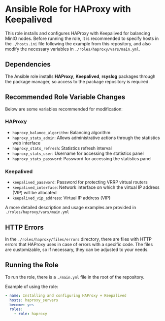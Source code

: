 # Ansible Role for HAProxy with Keepalived
This role installs and configures HAProxy with Keepalived for balancing MinIO nodes.
Before running the role, it is recommended to specify hosts in the `./hosts.ini` file following the example from this repository,
and also modify the necessary variables in `./roles/haproxy/vars/main.yml`.

## Dependencies
The Ansible role installs **HAProxy**, **Keepalived**, **rsyslog** packages through the package manager,
so access to the package repository is required.

## Recommended Role Variable Changes
Below are some variables recommended for modification:

### HAProxy
- `haproxy_balance_algorithm`: Balancing algorithm
- `haproxy_stats_admin`: Allows administrative actions through the statistics web interface
- `haproxy_stats_refresh`: Statistics refresh interval
- `haproxy_stats_user`: Username for accessing the statistics panel
- `haproxy_stats_password`: Password for accessing the statistics panel

### Keepalived
- `keepalived_password`: Password for protecting VRRP virtual routers
- `keepalived_interface`: Network interface on which the virtual IP address (VIP) will be allocated
- `keepalived_vip_address`: Virtual IP address (VIP)

A more detailed description and usage examples are provided in `./roles/haproxy/vars/main.yml`

## HTTP Errors
In the `./roles/haproxy/files/errors` directory, there are files with HTTP errors that HAProxy uses
in case of errors with a specific code. The files are customizable, so if necessary, they can be
adjusted to your needs.

## Running the Role
To run the role, there is a `./main.yml` file in the root of the repository.

Example of using the role:
```yaml
- name: Installing and configuring HAProxy + Keepalived
  hosts: haproxy_servers
  become: yes
  roles:
    - role: haproxy
```
